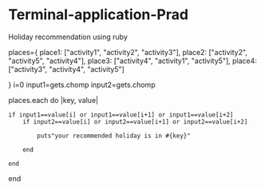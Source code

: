 # Terminal-application-Prad
Holiday recommendation using ruby


places={
            place1: ["activity1", "activity2", "activity3"],
            place2: ["activity2", "activity5", "activity4"],
            place3: ["activity4", "activity1", "activity5"],
            place4: ["activity3", "activity4", "activity5"]


}
i=0
input1=gets.chomp
input2=gets.chomp


places.each do |key, value|
    
    


    if input1==value[i] or input1==value[i+1] or input1==value[i+2]
        if input2==value[i] or input2==value[i+1] or input2==value[i+2]

            puts"your recommended holiday is in #{key}"

        end

    end
end

